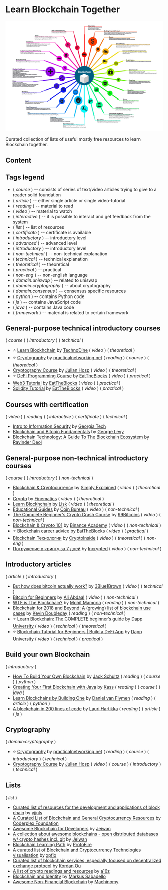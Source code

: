 # Learn Blockchain Together

![Rust](./asset/application_of_blockchain_2.png)

Curated collection of lists of useful mostly free resources to learn Blockchain together.

## Content

## Tags legend

- ( _course_ ) -- consists of series of text/video articles trying to give to a reader solid foundation
- ( _article_ ) -- either single article or single video-tutorial
- ( _reading_ ) -- material to read
- ( _video_ ) -- material to watch
- ( _interactive_ ) -- it is possible to interact and get feedback from the system
- ( _list_ ) -- list of resources
- ( _certificate_ ) -- certificate is available <!-- qqq : apply the tag to learn rust together resources -->
- ( _introductory_ ) -- introductory level <!-- qqq : apply the tag to learn rust together resources -->
- ( _advanced_ ) -- advanced level
- ( _introductory_ ) -- introductory level
- ( _non-technical_ ) -- non-technical explanation
- ( _technical_ ) -- technical explanation
- ( _theoretical_ ) -- theoretical
- ( _practical_ ) -- practical
- ( _non-eng_ ) -- non-english language
- ( _domain:uniswap_ ) -- related to uniswap
- ( _domain:cryptography_ ) -- about cryptography
- ( _domain:consensus_ ) -- consensus specific resources
- ( _python_ ) -- contains Python code
- ( _js_ ) -- contains JavaScript code
- ( _java_ ) -- contains Java code
- ( _framework_ ) -- material is related to certain framework

## General-purpose technical introductory courses

( _course_ ) ( _introductory_ ) ( _technical_ )

- :star: [Learn Blockhchain](https://www.youtube.com/playlist?list=PLyvfcZJ0pCaJyS3QDYm-P-aVc4ITd9ls1) by [TechnoDine](https://www.youtube.com/c/TechnoDine) ( _video_ ) ( _theoretical_ )
- :star: [Cryptography](https://www.practicalnetworking.net/series/cryptography/cryptography/) by [practicalnetworking.net](https://www.practicalnetworking.net/)  ( _reading_ ) ( _course_ ) ( _theoretical_ )
- [Cryptography Course](https://www.youtube.com/playlist?list=PLE4V3KXzxPRQYUil17HB6XcIu-JMebD7n) by [Julian Hosp](https://www.youtube.com/c/JulianHospEnglish) ( _video_ ) ( _theoretical_ )
- :star: [DeFi Programming Course](https://www.youtube.com/playlist?list=PLbbtODcOYIoGC8c5-gs0EYzpYVUPdmqO3) by [EatTheBlocks](https://www.youtube.com/c/EatTheBlocks) ( _video_ ) ( _practical_ )
- [Web3 Tutorial](https://www.youtube.com/playlist?list=PLbbtODcOYIoFs0PDlTdxpEsZiyDR2q9aA) by [EatTheBlocks](https://www.youtube.com/c/EatTheBlocks) ( _video_ ) ( _practical_ )
- [Solidity Tutorial](https://www.youtube.com/playlist?list=PLbbtODcOYIoE0D6fschNU4rqtGFRpk3ea) by [EatTheBlocks](https://www.youtube.com/c/EatTheBlocks) ( _video_ ) ( _practical_ )

## Courses with certification

( _video_ ) ( _reading_ ) ( _interactive_ ) ( _certificate_ ) ( _technical_ )

- [Intro to Information Security](https://www.udacity.com/course/intro-to-information-security--ud459) by [Georgia Tech](https://www.gatech.edu/)
- [Blockchain and Bitcoin Fundamentals](https://www.udemy.com/course/blockchain-and-bitcoin-fundamentals/) by [George Levy](https://www.udemy.com/course/blockchain-and-bitcoin-fundamentals/#instructor-1)
- [Blockchain Technology: A Guide To The Blockchain Ecosystem](https://www.udemy.com/course/blockchain/) by [Ravinder Deol](https://www.udemy.com/course/blockchain/#instructor-1)

## General-purpose non-technical introductory courses

( _course_ ) ( _introductory_ ) ( _non-technical_ )

- [Blockchain & Cryptocurrency](https://www.youtube.com/playlist?list=PLzvRQMJ9HDiQF_5bEErheiAawrJ-2zQoI) by [Simply Explained](https://www.youtube.com/c/Savjee) ( _video_ ) ( _theoretical_ )
- [Crypto](https://www.youtube.com/playlist?list=PLjrTIwaNiTwmsCrO38BWYVrQFCv9GJ1pt) by [Finematics](https://www.youtube.com/c/Finematics) ( _video_ ) ( _theoretical_ )
- [Learn Blockhchain](https://www.youtube.com/playlist?list=PLixm1arf_lEyKfbHakL7YNNpZNr7nzp2j) by [Lisk](https://www.youtube.com/c/LiskHQ) ( _video_ ) ( _theoretical_ )
- [Educational Guides](https://www.youtube.com/playlist?list=PLk1ALX7IOH_npyk1W_88gxTDpTEfZg_Og) by [Coin Bureau](https://www.youtube.com/c/CoinBureau) ( _video_ ) ( _non-technical_ )
- [The Complete Beginner's Crypto Crash Course](https://www.youtube.com/playlist?list=PLU52pNodXIGdM6XDgHVG7DsPytlsrR_6b) by [99Bitcoins](https://www.youtube.com/c/Bitcoinwithpaypal) ( _video_ ) ( _non-technical_ )
- [Blockchain & Crypto 101](https://www.youtube.com/playlist?list=PLIAO2T5dSfa225c8mTbPg3MIkhvk2ALgN) by [Binance Academy](https://www.youtube.com/c/BinanceAcademy) ( _video_ ) ( _non-technical_ )
- :star: [Blockchain career advice](https://www.youtube.com/playlist?list=PLbbtODcOYIoHRL3rH6JjqxaqcjQ0uwe9e) by [EatTheBlocks](https://www.youtube.com/c/EatTheBlocks) ( _video_ ) ( _practical_ )
- [Blockchain Технологии](https://www.youtube.com/playlist?list=PLMPkGmaSnfyqvwI0Up4uaq48UQ4mnzlPj) by [CryptoInside](https://www.youtube.com/c/CryptoInsideClub) ( _video_ ) ( _theoretical_ ) ( _non-eng_ )
- [Погружение в крипту за 7 дней](https://www.youtube.com/playlist?list=PLsJDzAldPQJSNRfN3RKEf4GDcpnDksnIP) by [Incrypted](https://www.youtube.com/c/Incryptednet) ( _video_ ) ( _non-technical_ )

## Introductory articles

( _article_ ) ( _introductory_ )

- [But how does bitcoin actually work?](https://www.youtube.com/watch?v=bBC-nXj3Ng4) by [3Blue1Brown](https://www.youtube.com/channel/UCYO_jab_esuFRV4b17AJtAw) ( _video_ ) ( _technical_ )
- [Bitcoin for Beginners](https://www.youtube.com/watch?v=hXkiAfjFtgU) by [Ali Abdaal](https://www.youtube.com/channel/UCoOae5nYA7VqaXzerajD0lg) ( _video_ ) ( _non-technical_ )
- [WTF is The Blockchain?](https://hackernoon.com/wtf-is-the-blockchain-1da89ba19348) by [Mohit Mamoria](https://hackernoon.com/u/mohitmamoria) ( _reading_ ) ( _non-technical_ )
- [Blockchain for 2018 and Beyond: A (growing) list of blockchain use cases](https://medium.com/fluree/blockchain-for-2018-and-beyond-a-growing-list-of-blockchain-use-cases-37db7c19fb99) by [Kevin Doubleday](https://medium.com/@kdoubleday) ( _reading_ ) ( _non-technical_ )
- :star: [Learn Blockchain: The COMPLETE beginner’s guide](https://www.youtube.com/watch?v=99pYGpTWcXM) by [Dapp University](https://www.youtube.com/channel/UCY0xL8V6NzzFcwzHCgB8orQ) ( _video_ ) ( _technical_ ) ( _theoretical_ )
- :star: [Blockchain Tutorial for Beginners | Build a DeFi App](https://www.youtube.com/watch?v=CgXQC4dbGUE) by [Dapp University](https://www.youtube.com/channel/UCY0xL8V6NzzFcwzHCgB8orQ) ( _video_ ) ( _technical_ ) ( _practical_ )

## Build your own Blockchain

( _introductory_ )

- [How To Build Your Own Blockchain](https://bigishdata.com/2017/10/17/write-your-own-blockchain-part-1-creating-storing-syncing-displaying-mining-and-proving-work/) by [Jack Schultz](https://bigishdata.com/author/jackschultz23/) ( _reading_ ) ( _course_ ) ( _python_ )
- [Creating Your First Blockchain with Java]() by [Kass](https://medium.com/@cryptokass) ( _reading_ ) ( _course_ ) ( _java_ )
- [Learn Blockchains by Building One](https://hackernoon.com/learn-blockchains-by-building-one-117428612f46) by [Daniel van Flymen](https://hackernoon.com/u/dvf) ( _reading_ ) ( _article_ ) ( _python_ )
- [A blockchain in 200 lines of code](https://medium.com/@lhartikk/a-blockchain-in-200-lines-of-code-963cc1cc0e54) by [Lauri Hartikka](https://medium.com/@lhartikk) ( _reading_ ) ( _article_ ) ( _js_ )

<!-- ## Consensus

( _domain:consensus_ )

- [Bitcoin - Proof of work](https://www.youtube.com/watch?v=9V1bipPkCTU) by [Khan Academy](https://www.youtube.com/c/khanacademy) ( _video_ ) ( _article_ ) -->

## Cryptography

( _domain:cryptography_ )

- :star: [Cryptography](https://www.practicalnetworking.net/series/cryptography/cryptography/) by [practicalnetworking.net](https://www.practicalnetworking.net/)  ( _reading_ ) ( _course_ ) ( _introductory_ ) ( _technical_ )
- [Cryptography Course](https://www.youtube.com/playlist?list=PLE4V3KXzxPRQYUil17HB6XcIu-JMebD7n) by [Julian Hosp](https://www.youtube.com/c/JulianHospEnglish) ( _video_ ) ( _course_ ) ( _introductory_ ) ( _technical_ )

<!-- - [Bitcoin - Cryptographic hash function](https://www.youtube.com/watch?v=0WiTaBI82Mc) by [Khan Academy](https://www.youtube.com/c/khanacademy) ( _video_ ) ( _article_ ) ( _introductory_ ) qqq : ? -->

## Lists

( _list_ )

- [Curated list of resources for the development and applications of block chain](https://github.com/yjjnls/awesome-blockchain) by [yjjnls](https://github.com/yjjnls)
- [A Curated List of Blockchain and General Cryptocurrency Resources](https://github.com/coderplex-org/awesome-blockchain) by [Coderplex Foundation](https://github.com/coderplex-org)
- [Awesome Blockchain for Developers](https://github.com/Jeiwan/awesome-blockchain) by [Jeiwan](https://github.com/Jeiwan)
- [A collection about awesome blockchains - open distributed databases w/ crypto hashes incl. git](https://github.com/openblockchains/awesome-blockchains) by [Jeiwan](https://github.com/openblockchains)
- [Blockchain Learning Path](https://github.com/protofire/blockchain-learning-path) by [ProtoFire](https://github.com/protofire)
- [A curated list of Blockchain and Cryptocurrency Technologies visualisation](https://github.com/xpfio/awesome-blockchain-visualisation) by [xpfio](https://github.com/xpfio)
- [Curated list of blockchain services, especially focused on decentralized exchange protocol](https://github.com/hitripod/awesome-blockchain) by [Kordan Ou](https://github.com/hitripod/)
- [A list of crypto readings and resources](https://a16z.com/2018/02/10/crypto-readings-resources/) by [a16z](https://a16z.com/)
- [Blockchain and Identity](https://github.com/peacekeeper/blockchain-identity) by [Markus Sabadello](https://github.com/peacekeeper/)
- [Awesome Non-Financial Blockchain](https://github.com/machinomy/awesome-non-financial-blockchain) by [Machinomy](https://github.com/machinomy)
<!-- - [Awesome Substrate](https://github.com/substrate-developer-hub/awesome-substrate#readme) by [Substrate Developer Hub](https://github.com/substrate-developer-hub) ( _framework_ ) qqq : ? -->

<!-- ## Uniswap

( _domain:uniswap_ )

- [Uniswap V3 is COMING](https://www.youtube.com/watch?v=4CJEGVBcPGQ) by [Erik Zivkovic](https://www.youtube.com/channel/UCqK_GSMbpiV8spgD3ZGloSw) ( _vide_ ) ( _article_ ) -->
